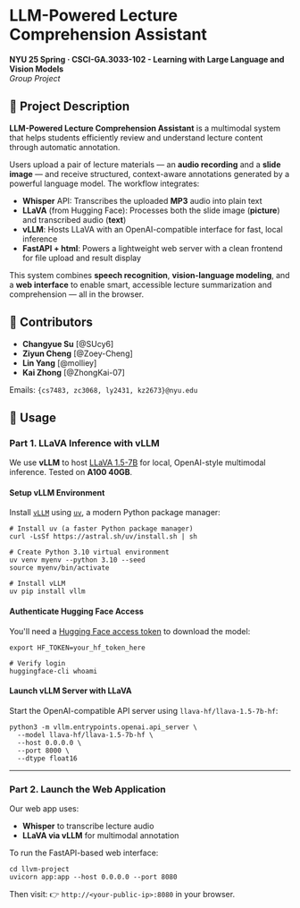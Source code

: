 # LLM-Powered Lecture Comprehension Assistant

**NYU 25 Spring · CSCI-GA.3033-102 - Learning with Large Language and Vision Models**  
*Group Project*


## 📌 Project Description

**LLM-Powered Lecture Comprehension Assistant** is a multimodal system that helps students efficiently review and understand lecture content through automatic annotation.

Users upload a pair of lecture materials — an **audio recording** and a **slide image** — and receive structured, context-aware annotations generated by a powerful language model. The workflow integrates:

- **Whisper** API: Transcribes the uploaded **MP3** audio into plain text
- **LLaVA** (from Hugging Face): Processes both the slide image (**picture**) and transcribed audio (**text**) 
- **vLLM**: Hosts LLaVA with an OpenAI-compatible interface for fast, local inference
- **FastAPI + html**: Powers a lightweight web server with a clean frontend for file upload and result display

This system combines **speech recognition**, **vision-language modeling**, and a **web interface** to enable smart, accessible lecture summarization and comprehension — all in the browser.

## 👥 Contributors

- **Changyue Su** [@SUcy6]  
- **Ziyun Cheng** [@Zoey-Cheng]  
- **Lin Yang** [@molliey]  
- **Kai Zhong** [@ZhongKai-07]  

Emails: `{cs7483, zc3068, ly2431, kz2673}@nyu.edu`

## 🔧 Usage

### Part 1. LLaVA Inference with vLLM

We use **vLLM** to host [LLaVA 1.5-7B](https://huggingface.co/llava-hf/llava-1.5-7b-hf) for local, OpenAI-style multimodal inference. Tested on **A100 40GB**.

#### Setup vLLM Environment

Install [`vLLM`](https://docs.vllm.ai/en/latest/getting_started/quickstart.html) using [`uv`](https://github.com/astral-sh/uv), a modern Python package manager:

```
# Install uv (a faster Python package manager)
curl -LsSf https://astral.sh/uv/install.sh | sh

# Create Python 3.10 virtual environment
uv venv myenv --python 3.10 --seed
source myenv/bin/activate

# Install vLLM
uv pip install vllm
```

#### Authenticate Hugging Face Access

You'll need a [Hugging Face access token](https://huggingface.co/docs/hub/en/security-tokens) to download the model:

```
export HF_TOKEN=your_hf_token_here

# Verify login
huggingface-cli whoami
```

#### Launch vLLM Server with LLaVA

Start the OpenAI-compatible API server using `llava-hf/llava-1.5-7b-hf`:

```
python3 -m vllm.entrypoints.openai.api_server \
  --model llava-hf/llava-1.5-7b-hf \
  --host 0.0.0.0 \
  --port 8000 \
  --dtype float16
```

------

### Part 2. Launch the Web Application

Our web app uses:

- **Whisper** to transcribe lecture audio
- **LLaVA via vLLM** for multimodal annotation

To run the FastAPI-based web interface:

```
cd llvm-project
uvicorn app:app --host 0.0.0.0 --port 8080
```

Then visit:
 👉 `http://<your-public-ip>:8080` in your browser.
